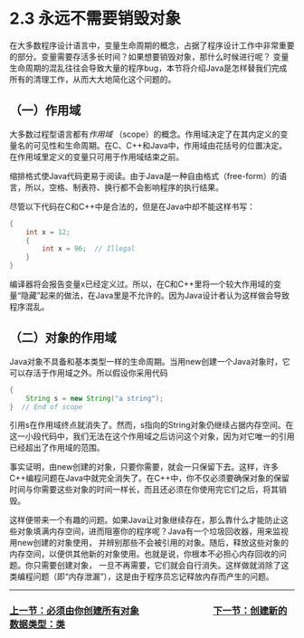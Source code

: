 # 2.3 永远不需要销毁对象
在大多数程序设计语言中，变量生命周期的概念，占据了程序设计工作中非常重要的部分。变量需要存活多长时间？如果想要销毁对象，那什么时候进行呢？
变量生命周期的混乱往往会导致大量的程序bug，本节将介绍Java是怎样替我们完成所有的清理工作，从而大大地简化这个问题的。

## （一）作用域
大多数过程型语言都有*作用域* （scope）的概念。作用域决定了在其内定义的变量名的可见性和生命周期。在C、C++和Java中，作用域由花括号的位置决定。
在作用域里定义的变量只可用于作用域结束之前。

缩排格式使Java代码更易于阅读。由于Java是一种自由格式（free-form）的语言，所以，空格、制表符、换行都不会影响程序的执行结果。

尽管以下代码在C和C++中是合法的，但是在Java中却不能这样书写：
```java
{
	int x = 12;
	{
		int x = 96;  // Illegal
	}
}
```
编译器将会报告变量x已经定义过。所以，在C和C++里将一个较大作用域的变量“隐藏”起来的做法，在Java里是不允许的。因为Java设计者认为这样做会导致程序混乱。

## （二）对象的作用域
Java对象不具备和基本类型一样的生命周期。当用new创建一个Java对象时，它可以存活于作用域之外。所以假设你采用代码
```java
{
	String s = new String("a string");
}  // End of scope
```
引用s在作用域终点就消失了。然而，s指向的String对象仍继续占据内存空间。在这一小段代码中，我们无法在这个作用域之后访问这个对象，因为对它唯一的引用已经超出了作用域的范围。

事实证明，由new创建的对象，只要你需要，就会一只保留下去。这样，许多C++编程问题在Java中就完全消失了。在C++中，你不仅必须要确保对象的保留时间与你需要这些对象的时间一样长，而且还必须在你使用完它们之后，将其销毁。

这样便带来一个有趣的问题。如果Java让对象继续存在，那么靠什么才能防止这些对象填满内存空间，进而阻塞你的程序呢？Java有一个垃圾回收器，用来监视用new创建的对象使用，
并辨别那些不会被引用的对象。随后，释放这些对象的内存空间，以便供其他新的对象使用。也就是说，你根本不必担心内存回收的问题。你只需要创建对象，
一旦不再需要，它们就会自行消失。这样做就消除了这类编程问题（即“内存泄漏”），这是由于程序员忘记释放内存而产生的问题。

---

### [上一节：必须由你创建所有对象](2.2_You_must_create_all_the_objects.md)　　　　　　　　[下一节：创建新的数据类型：类](2.4_Creating_new_data_types：class.md)